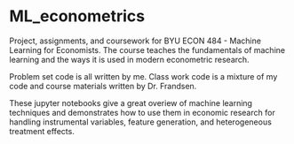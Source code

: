 # ML_econometrics
Project, assignments, and coursework for BYU ECON 484 - Machine Learning for Economists. The course teaches the fundamentals of machine learning and the ways it is used in modern econometric research.

Problem set code is all written by me. Class work code is a mixture of my code and course materials written by Dr. Frandsen.

These jupyter notebooks give a great overiew of machine learning techniques and demonstrates how to use them in economic research for handling instrumental variables, feature generation, and heterogeneous treatment effects.
